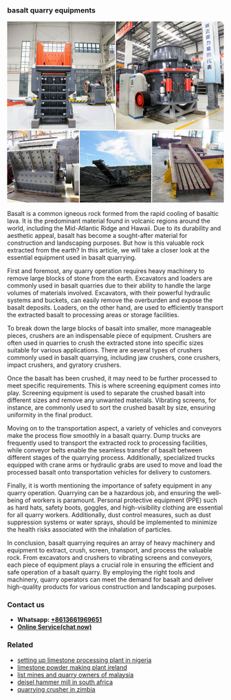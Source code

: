 <h3>basalt quarry equipments</h3><img src='1702260011.jpg' alt=''><p>Basalt is a common igneous rock formed from the rapid cooling of basaltic lava. It is the predominant material found in volcanic regions around the world, including the Mid-Atlantic Ridge and Hawaii. Due to its durability and aesthetic appeal, basalt has become a sought-after material for construction and landscaping purposes. But how is this valuable rock extracted from the earth? In this article, we will take a closer look at the essential equipment used in basalt quarrying.</p><p>First and foremost, any quarry operation requires heavy machinery to remove large blocks of stone from the earth. Excavators and loaders are commonly used in basalt quarries due to their ability to handle the large volumes of materials involved. Excavators, with their powerful hydraulic systems and buckets, can easily remove the overburden and expose the basalt deposits. Loaders, on the other hand, are used to efficiently transport the extracted basalt to processing areas or storage facilities.</p><p>To break down the large blocks of basalt into smaller, more manageable pieces, crushers are an indispensable piece of equipment. Crushers are often used in quarries to crush the extracted stone into specific sizes suitable for various applications. There are several types of crushers commonly used in basalt quarrying, including jaw crushers, cone crushers, impact crushers, and gyratory crushers.</p><p>Once the basalt has been crushed, it may need to be further processed to meet specific requirements. This is where screening equipment comes into play. Screening equipment is used to separate the crushed basalt into different sizes and remove any unwanted materials. Vibrating screens, for instance, are commonly used to sort the crushed basalt by size, ensuring uniformity in the final product.</p><p>Moving on to the transportation aspect, a variety of vehicles and conveyors make the process flow smoothly in a basalt quarry. Dump trucks are frequently used to transport the extracted rock to processing facilities, while conveyor belts enable the seamless transfer of basalt between different stages of the quarrying process. Additionally, specialized trucks equipped with crane arms or hydraulic grabs are used to move and load the processed basalt onto transportation vehicles for delivery to customers.</p><p>Finally, it is worth mentioning the importance of safety equipment in any quarry operation. Quarrying can be a hazardous job, and ensuring the well-being of workers is paramount. Personal protective equipment (PPE) such as hard hats, safety boots, goggles, and high-visibility clothing are essential for all quarry workers. Additionally, dust control measures, such as dust suppression systems or water sprays, should be implemented to minimize the health risks associated with the inhalation of particles.</p><p>In conclusion, basalt quarrying requires an array of heavy machinery and equipment to extract, crush, screen, transport, and process the valuable rock. From excavators and crushers to vibrating screens and conveyors, each piece of equipment plays a crucial role in ensuring the efficient and safe operation of a basalt quarry. By employing the right tools and machinery, quarry operators can meet the demand for basalt and deliver high-quality products for various construction and landscaping purposes.</p><h3>Contact us</h3><ul><li><strong>Whatsapp:&nbsp;<a href="https://wa.me/8613661969651">+8613661969651</a></strong></li><li><a href="https://swt.shibang-china.com/?git&amp;zhl&amp;basalt quarry equipments"><strong>Online Service(chat now)</strong></a></li></ul><h3>Related</h3><ul><li><a href='setting up limestone processing plant in nigeria.md'>setting up limestone processing plant in nigeria</a></li><li><a href='limestone powder making plant ireland.md'>limestone powder making plant ireland</a></li><li><a href='list mines and quarry owners of malaysia.md'>list mines and quarry owners of malaysia</a></li><li><a href='deisel hammer mill in south africa.md'>deisel hammer mill in south africa</a></li><li><a href='quarrying crusher in zimbia.md'>quarrying crusher in zimbia</a></li></ul>